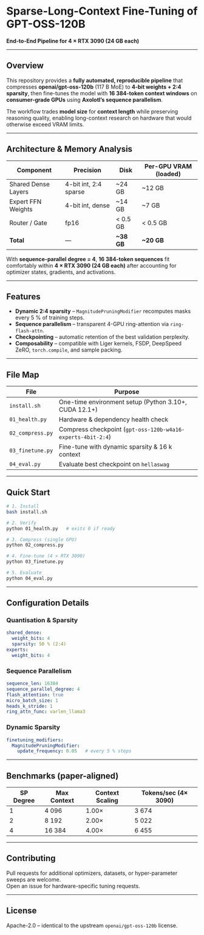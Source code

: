 # Sparse-Long-Context Fine-Tuning of GPT-OSS-120B  
**End-to-End Pipeline for 4 × RTX 3090 (24 GB each)**

---

## Overview

This repository provides a **fully automated, reproducible pipeline** that compresses **openai/gpt-oss-120b** (117 B MoE) to **4-bit weights + 2:4 sparsity**, then fine-tunes the model with **16 384-token context windows** on **consumer-grade GPUs** using **Axolotl’s sequence parallelism**.  

The workflow trades **model size** for **context length** while preserving reasoning quality, enabling long-context research on hardware that would otherwise exceed VRAM limits.

---

## Architecture & Memory Analysis

| Component | Precision | Disk | Per-GPU VRAM (loaded) |
|---|---|---|---|
| Shared Dense Layers | 4-bit int, 2:4 sparse | ~24 GB | ~12 GB |
| Expert FFN Weights | 4-bit int, dense | ~14 GB | ~7 GB |
| Router / Gate | fp16 | < 0.5 GB | < 0.5 GB |
| **Total** | — | **~38 GB** | **~20 GB** |

With **sequence-parallel degree = 4**, **16 384-token sequences** fit comfortably within **4 × RTX 3090 (24 GB each)** after accounting for optimizer states, gradients, and activations.

---

## Features

- **Dynamic 2:4 sparsity** – `MagnitudePruningModifier` recomputes masks every 5 % of training steps.
- **Sequence parallelism** – transparent 4-GPU ring-attention via `ring-flash-attn`.
- **Checkpointing** – automatic retention of the best validation perplexity.
- **Composability** – compatible with Liger kernels, FSDP, DeepSpeed ZeRO, `torch.compile`, and sample packing.

---

## File Map

| File | Purpose |
|---|---|
| `install.sh` | One-time environment setup (Python 3.10+, CUDA 12.1+) |
| `01_health.py` | Hardware & dependency health check |
| `02_compress.py` | Compress checkpoint (`gpt-oss-120b-w4a16-experts-4bit-2:4`) |
| `03_finetune.py` | Fine-tune with dynamic sparsity & 16 k context |
| `04_eval.py` | Evaluate best checkpoint on `hellaswag` |

---

## Quick Start

```bash
# 1. Install
bash install.sh

# 2. Verify
python 01_health.py   # exits 0 if ready

# 3. Compress (single GPU)
python 02_compress.py

# 4. Fine-tune (4 × RTX 3090)
python 03_finetune.py

# 5. Evaluate
python 04_eval.py
```

---

## Configuration Details

### Quantisation & Sparsity
```yaml
shared_dense:
  weight_bits: 4
  sparsity: 50 % (2:4)
experts:
  weight_bits: 4
```

### Sequence Parallelism
```yaml
sequence_len: 16384
sequence_parallel_degree: 4
flash_attention: true
micro_batch_size: 1
heads_k_stride: 1
ring_attn_func: varlen_llama3
```

### Dynamic Sparsity
```yaml
finetuning_modifiers:
  MagnitudePruningModifier:
    update_frequency: 0.05   # every 5 % steps
```

---

## Benchmarks (paper-aligned)

| SP Degree | Max Context | Context Scaling | Tokens/sec (4× 3090) |
|---|---|---|---|
| 1 | 4 096 | 1.00× | 3 674 |
| 2 | 8 192 | 2.00× | 5 022 |
| 4 | 16 384 | 4.00× | 6 455 |

---

## Contributing

Pull requests for additional optimizers, datasets, or hyper-parameter sweeps are welcome.  
Open an issue for hardware-specific tuning requests.

---

## License

Apache-2.0 – identical to the upstream `openai/gpt-oss-120b` license.
